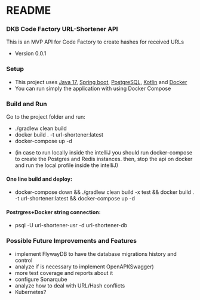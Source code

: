 # README #

### DKB Code Factory URL-Shortener API ###

This is an MVP API for Code Factory to create hashes for received URLs

* Version 0.0.1

### Setup ###
* This project uses [Java 17](https://www.oracle.com/java/technologies/downloads/#java17), [Spring boot](https://spring.io/projects/spring-boot), [PostgreSQL](https://www.postgresql.org/), [Kotlin](https://kotlinlang.org/) and [Docker](https://www.docker.com)
* You can run simply the application with using Docker Compose

### Build and Run ###
Go to the project folder and run:
* ./gradlew clean build
* docker build . -t url-shortener:latest
* docker-compose up -d
- (in case to run locally inside the intelliJ you should run docker-compose to create the Postgres and Redis instances. then, stop the api on docker and run the local profile inside the intelliJ)

#### One line build and deploy:
* docker-compose down && ./gradlew clean build -x test && docker build . -t url-shortener:latest && docker-compose up -d

#### Postrgres+Docker string connection:
* psql -U url-shortener-usr -d url-shortener-db

### Possible Future Improvements and Features ###
* implement FlywayDB to have the database migrations history and control
* analyze if is necessary to implement OpenAPI(Swagger)
* more test coverage and reports about it
* configure Sonarqube
* analyze how to deal with URL/Hash conflicts
* Kubernetes?
